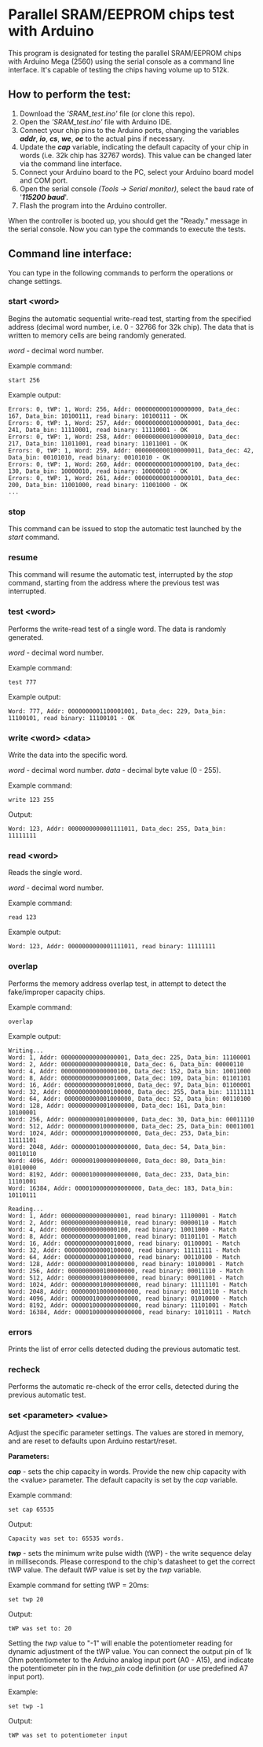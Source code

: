 # Parallel SRAM/EEPROM chips test with Arduino

This program is designated for testing the parallel SRAM/EEPROM chips with Arduino Mega (2560) using the serial console as a command line interface.
It's capable of testing the chips having volume up to 512k.

## How to perform the test: ##

1. Download the *'SRAM_test.ino'* file (or clone this repo).
2. Open the *'SRAM_test.ino'* file with Arduino IDE.
3. Connect your chip pins to the Arduino ports, changing the variables ***addr***, ***io***, ***cs***, ***we***, ***oe*** to the actual pins if necessary.
4. Update the ***cap*** variable, indicating the default capacity of your chip in words (i.e. 32k chip has 32767 words). This value can be changed later via the command line interface.
5. Connect your Arduino board to the PC, select your Arduino board model and COM port.
6. Open the serial console *(Tools -> Serial monitor)*, select the baud rate of '***115200 baud***'.
7. Flash the program into the Arduino controller.

When the controller is booted up, you should get the "Ready." message in the serial console. Now you can type the commands to execute the tests.

## Command line interface: ##

You can type in the following commands to perform the operations or change settings.

### start \<word> ###

Begins the automatic sequential write-read test, starting from the specified <word> address (decimal word number, i.e. 0 - 32766 for 32k chip).
The data that is written to memory cells are being randomly generated.

*word* - decimal word number.

Example command:

```
start 256 
```

Example output:

```
Errors: 0, tWP: 1, Word: 256, Addr: 0000000000100000000, Data_dec: 167, Data_bin: 10100111, read binary: 10100111 - OK
Errors: 0, tWP: 1, Word: 257, Addr: 0000000000100000001, Data_dec: 241, Data_bin: 11110001, read binary: 11110001 - OK
Errors: 0, tWP: 1, Word: 258, Addr: 0000000000100000010, Data_dec: 217, Data_bin: 11011001, read binary: 11011001 - OK
Errors: 0, tWP: 1, Word: 259, Addr: 0000000000100000011, Data_dec: 42, Data_bin: 00101010, read binary: 00101010 - OK
Errors: 0, tWP: 1, Word: 260, Addr: 0000000000100000100, Data_dec: 130, Data_bin: 10000010, read binary: 10000010 - OK
Errors: 0, tWP: 1, Word: 261, Addr: 0000000000100000101, Data_dec: 200, Data_bin: 11001000, read binary: 11001000 - OK
...
```


### stop ###

This command can be issued to stop the automatic test launched by the *start* command.


### resume  ###

This command will resume the automatic test, interrupted by the *stop* command, starting from the address where the previous test was interrupted.


### test \<word> ###

Performs the write-read test of a single word. The data is randomly generated.

*word* - decimal word number.


Example command:

```
test 777
```

Example output:

```
Word: 777, Addr: 0000000001100001001, Data_dec: 229, Data_bin: 11100101, read binary: 11100101 - OK
```


### write \<word> \<data> ###

Write the data into the specific word. 

*word* - decimal word number.
*data* - decimal byte value (0 - 255).

Example command:

```
write 123 255
```

Output:

```
Word: 123, Addr: 0000000000001111011, Data_dec: 255, Data_bin: 11111111
```


### read \<word> ###

Reads the single word.

*word* - decimal word number.

Example command:

```
read 123
```

Example output:

```
Word: 123, Addr: 0000000000001111011, read binary: 11111111
```


### overlap ###

Performs the memory address overlap test, in attempt to detect the fake/improper capacity chips.

Example command:

```
overlap
```

Example output:

```
Writing...
Word: 1, Addr: 0000000000000000001, Data_dec: 225, Data_bin: 11100001
Word: 2, Addr: 0000000000000000010, Data_dec: 6, Data_bin: 00000110
Word: 4, Addr: 0000000000000000100, Data_dec: 152, Data_bin: 10011000
Word: 8, Addr: 0000000000000001000, Data_dec: 109, Data_bin: 01101101
Word: 16, Addr: 0000000000000010000, Data_dec: 97, Data_bin: 01100001
Word: 32, Addr: 0000000000000100000, Data_dec: 255, Data_bin: 11111111
Word: 64, Addr: 0000000000001000000, Data_dec: 52, Data_bin: 00110100
Word: 128, Addr: 0000000000010000000, Data_dec: 161, Data_bin: 10100001
Word: 256, Addr: 0000000000100000000, Data_dec: 30, Data_bin: 00011110
Word: 512, Addr: 0000000001000000000, Data_dec: 25, Data_bin: 00011001
Word: 1024, Addr: 0000000010000000000, Data_dec: 253, Data_bin: 11111101
Word: 2048, Addr: 0000000100000000000, Data_dec: 54, Data_bin: 00110110
Word: 4096, Addr: 0000001000000000000, Data_dec: 80, Data_bin: 01010000
Word: 8192, Addr: 0000010000000000000, Data_dec: 233, Data_bin: 11101001
Word: 16384, Addr: 0000100000000000000, Data_dec: 183, Data_bin: 10110111

Reading...
Word: 1, Addr: 0000000000000000001, read binary: 11100001 - Match
Word: 2, Addr: 0000000000000000010, read binary: 00000110 - Match
Word: 4, Addr: 0000000000000000100, read binary: 10011000 - Match
Word: 8, Addr: 0000000000000001000, read binary: 01101101 - Match
Word: 16, Addr: 0000000000000010000, read binary: 01100001 - Match
Word: 32, Addr: 0000000000000100000, read binary: 11111111 - Match
Word: 64, Addr: 0000000000001000000, read binary: 00110100 - Match
Word: 128, Addr: 0000000000010000000, read binary: 10100001 - Match
Word: 256, Addr: 0000000000100000000, read binary: 00011110 - Match
Word: 512, Addr: 0000000001000000000, read binary: 00011001 - Match
Word: 1024, Addr: 0000000010000000000, read binary: 11111101 - Match
Word: 2048, Addr: 0000000100000000000, read binary: 00110110 - Match
Word: 4096, Addr: 0000001000000000000, read binary: 01010000 - Match
Word: 8192, Addr: 0000010000000000000, read binary: 11101001 - Match
Word: 16384, Addr: 0000100000000000000, read binary: 10110111 - Match
```


### errors ###

Prints the list of error cells detected duding the previous automatic test.


### recheck ###

Performs the automatic re-check of the error cells, detected during the previous automatic test.


### set \<parameter> \<value> ###

Adjust the specific parameter settings. The values are stored in memory, and are reset to defaults upon Arduino restart/reset.

**Parameters:**

***cap*** - sets the chip capacity in words. Provide the new chip capacity with the \<value> parameter. The default capacity is set by the *cap* variable.

Example command:

```
set cap 65535
```

Output:

```
Capacity was set to: 65535 words.
```

***twp*** - sets the minimum write pulse width (tWP) - the write sequence delay in milliseconds. Please correspond to the chip's datasheet to get the correct tWP value. The default tWP value is set by the *twp* variable.

Example command for setting tWP = 20ms:

```
set twp 20
```

Output:

```
tWP was set to: 20
```

Setting the *twp* value to "-1" will enable the potentiometer reading for dynamic adjustment of the tWP value.
You can connect the output pin of 1k Ohm potentiometer to the Arduino analog input port (A0 - A15), and indicate the potentiometer pin in the *twp_pin* code definition (or use predefined A7 input port).

Example:

```
set twp -1
```

Output:

```
tWP was set to potentiometer input
```